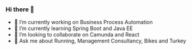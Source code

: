 ### Hi there 👋


- 🔭 I’m currently working on Business Process Automation
- 🌱 I’m currently learning Spring Boot and Java EE
- 👯 I’m looking to collaborate on Camunda and React
- 💬 Ask me about Running, Management Consultancy, Bikes and Turkey

<!--
**salska/salska** is a ✨ _special_ ✨ repository because its `README.md` (this file) appears on your GitHub profile.

Here are some ideas to get you started:

- 🔭 I’m currently working on ...
- 🌱 I’m currently learning ...
- 👯 I’m looking to collaborate on ...
- 🤔 I’m looking for help with ...
- 💬 Ask me about ...
- 📫 How to reach me: ...
- 😄 Pronouns: ...
- ⚡ Fun fact: ...
-->
